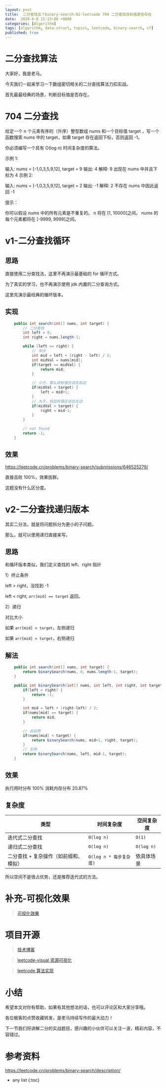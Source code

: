 ```yaml
---
layout: post
title:  二分查找法？binary-search-02-leetcode 704 二分查找目标值是否存在
date:  2020-6-8 15:13:08 +0800
categories: [Algorithm]
tags: [algorithm, data-struct, topics, leetcode, binary-search, sf]
published: true
---
```



# 二分查找算法

大家好，我是老马。

今天我们一起来学习一下数组密切相关的二分查找算法力扣实战。

首先最最经典的场景，判断目标值是否存在。

# 704 二分查找

给定一个 n 个元素有序的（升序）整型数组 nums 和一个目标值 target  ，写一个函数搜索 nums 中的 target，如果 target 存在返回下标，否则返回 -1。

你必须编写一个具有 O(log n) 时间复杂度的算法。


示例 1:

输入: nums = [-1,0,3,5,9,12], target = 9
输出: 4
解释: 9 出现在 nums 中并且下标为 4
示例 2:

输入: nums = [-1,0,3,5,9,12], target = 2
输出: -1
解释: 2 不存在 nums 中因此返回 -1
 

提示：

你可以假设 nums 中的所有元素是不重复的。
n 将在 [1, 10000]之间。
nums 的每个元素都将在 [-9999, 9999]之间。

# v1-二分查找循环

## 思路

直接使用二分查找法，这里不再演示最基础的 for 循环方式。

为了真实的学习，也不再演示使用 jdk 内置的二分查询方式。

这里先演示最经典的循环版本。

## 实现

```java
    public int search(int[] nums, int target) {
        // 二分查找
        int left = 0;
        int right = nums.length-1;

        while (left <= right) {
            // 中点
            int mid = left + (right - left) / 2;
            int midVal = nums[mid];
            if(target == midVal) {
                return mid;
            }

            // 小于，那么目标值应该在右边
            if(midVal < target) {
                left = mid+1;
            }
            // 大于，则目标值应该在左边
            if(midVal > target) {
                right = mid-1;
            }
        }

        // not found
        return -1;
    }
```

## 效果

https://leetcode.cn/problems/binary-search/submissions/646525279/

直接击败 100%，效果拔群。

这题没有什么区分度。

# v2-二分查找递归版本

其实二分法，就是将问题拆分为更小的子问题。

那么，就可以使用递归直接来写。

## 思路

和循环版本类似，我们定义查找的 left、right 指针

1）终止条件

left > right，没找到 -1

left < right, `arr[mid] == target` 返回。

2）递归

对比大小

如果 `arr[mid] > target`，左侧递归 

如果 `arr[mid] < target`，右侧递归 


## 解法

```java
    public int search(int[] nums, int target) {
        return binarySearch(nums, 0, nums.length-1, target);
    }

    public int binarySearch(int[] nums, int left, int right, int target) {
        if(left > right) {
            return -1;
        }

        int mid = left + (right-left) / 2;
        if(nums[mid] == target) {
            return mid;
        }

        // 去右侧
        if(nums[mid] < target) {
            return binarySearch(nums, mid+1, right, target);
        }
        // 左侧
        return binarySearch(nums, left, mid-1, target);
    }
```

## 效果

执行用时分布 100%
消耗内存分布 20.87%

## 复杂度

| 类型                   | 时间复杂度              | 空间复杂度      |
| -------------------- | ------------------ | ---------- |
| 迭代式二分查找              | `O(log n)`         | `O(1)`     |
| 递归式二分查找              | `O(log n)`         | `O(log n)` |
| 二分查找 + 复杂操作（如前缀和、模拟） | `O(log n * 每步复杂度)` | 依具体场景      |

所以空间不是很占优势，还是推荐迭代式的方法。

# 补充-可视化效果

> [可视化效果](https://houbb.github.io/leetcode-visual/T704-binary-search-basic.html)

# 项目开源

> [技术博客](https://houbb.github.io/)

> [leetcode-visual 资源可视化](https://github.com/houbb/leetcode-visual)

> [leetcode 算法实现](https://github.com/houbb/leetcode)

# 小结

希望本文对你有帮助，如果有其他想法的话，也可以评论区和大家分享哦。

各位极客的点赞收藏转发，是老马持续写作的最大动力！

下一节我们将讲解二分的实战题目，感兴趣的小伙伴可以关注一波，精彩内容，不容错过。

# 参考资料

https://leetcode.cn/problems/binary-search/description/

* any list
{:toc}
